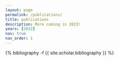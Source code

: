 ```yaml
---
layout: page
permalink: /publications/
title: publications
description: More coming in 2023!
years: [2022]
nav: true
nav_order: 1
---
```

<!-- _pages/publications.md -->
<div class="publications">

{% bibliography -f {{ site.scholar.bibliography }} %}

</div>
